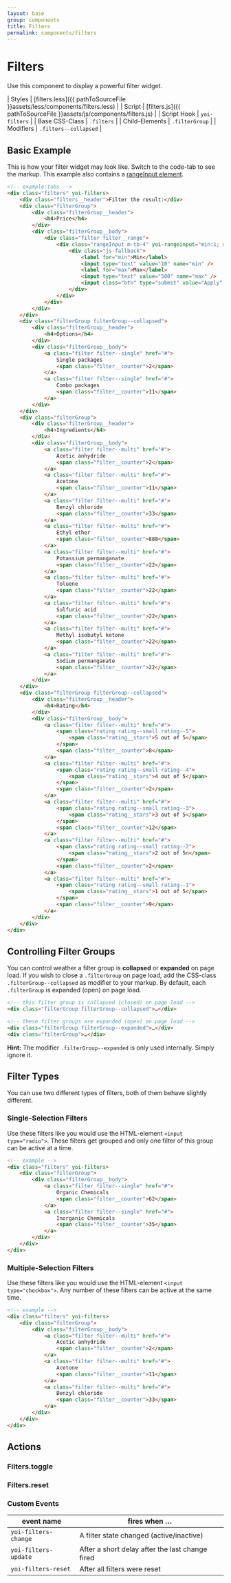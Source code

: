 ```yaml
---
layout: base
group: components
title: Filters
permalink: components/filters
---
```


# Filters

<p class="intro">Use this component to display a powerful filter widget.</p>

| Styles         | [filters.less]({{ pathToSourceFile }}assets/less/components/filters.less) |
| Script         | [filters.js]({{ pathToSourceFile }}assets/js/components/filters.js)       |
| Script Hook    | `yoi-filters`                                                           |
| Base CSS-Class | `.filters`                                                              |
| Child-Elements | `.filterGroup`                                                          |
| Modifiers      | `.filters--collapsed`                                                   |

## Basic Example

This is how your filter widget may look like. Switch to the code-tab to see the markup. This example also contains a [rangeInput element](components/rangeInput.html).

```html
<!-- example:tabs -->
<div class="filters" yoi-filters>
    <div class="filters__header">Filter the result:</div>
    <div class="filterGroup">
        <div class="filterGroup__header">
            <h4>Price</h4>
        </div>
        <div class="filterGroup__body">
            <div class="filter filter__range">
                <div class="rangeInput m-tb-4" yoi-rangeinput="min:1; max:100; absMin:1; absMax:100;">
                    <div class="js-fallback">
                        <label for="min">Min</label>
                        <input type="text" value="10" name="min" />
                        <label for="max">Max</label>
                        <input type="text" value="500" name="max" />
                        <input class="btn" type="submit" value="Apply" />
                    </div>
                </div>
            </div>
        </div>
    </div>
    <div class="filterGroup filterGroup--collapsed">
        <div class="filterGroup__header">
            <h4>Options</h4>
        </div>
        <div class="filterGroup__body">
            <a class="filter filter--single" href="#">
                Single packages
                <span class="filter__counter">2</span>
            </a>
            <a class="filter filter--single" href="#">
                Combo packages
                <span class="filter__counter">11</span>
            </a>
        </div>
    </div>
    <div class="filterGroup">
        <div class="filterGroup__header">
            <h4>Ingredients</h4>
        </div>
        <div class="filterGroup__body">
            <a class="filter filter--multi" href="#">
                Acetic anhydride
                <span class="filter__counter">2</span>
            </a>
            <a class="filter filter--multi" href="#">
                Acetone
                <span class="filter__counter">11</span>
            </a>
            <a class="filter filter--multi" href="#">
                Benzyl chloride
                <span class="filter__counter">33</span>
            </a>
            <a class="filter filter--multi" href="#">
                Ethyl ether
                <span class="filter__counter">888</span>
            </a>
            <a class="filter filter--multi" href="#">
                Potassium permanganate
                <span class="filter__counter">22</span>
            </a>
            <a class="filter filter--multi" href="#">
                Toluene
                <span class="filter__counter">22</span>
            </a>
            <a class="filter filter--multi" href="#">
                Sulfuric acid
                <span class="filter__counter">22</span>
            </a>
            <a class="filter filter--multi" href="#">
                Methyl isobutyl ketone
                <span class="filter__counter">22</span>
            </a>
            <a class="filter filter--multi" href="#">
                Sodium permanganate
                <span class="filter__counter">22</span>
            </a>
        </div>
    </div>
    <div class="filterGroup filterGroup--collapsed">
        <div class="filterGroup__header">
            <h4>Rating</h4>
        </div>
        <div class="filterGroup__body">
            <a class="filter filter--multi" href="#">
                <span class="rating rating--small rating--5">
                    <span class="rating__stars">5 out of 5</span>
                </span>
                <span class="filter__counter">8</span>
            </a>
            <a class="filter filter--multi" href="#">
                <span class="rating rating--small rating--4">
                    <span class="rating__stars">4 out of 5</span>
                </span>
                <span class="filter__counter">2</span>
            </a>
            <a class="filter filter--multi" href="#">
                <span class="rating rating--small rating--3">
                    <span class="rating__stars">3 out of 5</span>
                </span>
                <span class="filter__counter">12</span>
            </a>
            <a class="filter filter--multi" href="#">
                <span class="rating rating--small rating--2">
                    <span class="rating__stars">2 out of 5n</span>
                </span>
                <span class="filter__counter">2</span>
            </a>
            <a class="filter filter--multi" href="#">
                <span class="rating rating--small rating--1">
                    <span class="rating__stars">1 out of 5</span>
                </span>
                <span class="filter__counter">9</span>
            </a>
        </div>
    </div>
</div>
```

## Controlling Filter Groups

You can control weather a filter group is **collapsed** or **expanded** on page load. If you wish to close a `.filterGroup` on page load, add the CSS-class `.filterGroup--collapsed` as modifier to your markup. By default, each `.filterGroup` is expanded (open) on page load.

```html
<!-- this filter group is collapsed (closed) on page load -->
<div class="filterGroup filterGroup--collapsed">…</div>

<!-- these filter groups are expanded (open) on page load -->
<div class="filterGroup filterGroup--expanded">…</div>
<div class="filterGroup">…</div>
```

<p class="hint"><b>Hint:</b> The modifier <code>.filterGroup--expanded</code> is only used internally. Simply ignore it.</p>

## Filter Types

You can use two different types of filters, both of them behave slightly different.

### Single-Selection Filters

Use these filters like you would use the HTML-element `<input type="radio">`. These filters get grouped and only one filter of this group can be active at a time.

```html
<!-- example -->
<div class="filters" yoi-filters>
    <div class="filterGroup">
        <div class="filterGroup__body">
            <a class="filter filter--single" href="#">
                Organic Chemicals
                <span class="filter__counter">62</span>
            </a>
            <a class="filter filter--single" href="#">
                Inorganic Chemicals
                <span class="filter__counter">35</span>
            </a>
        </div>
    </div>
</div>
```

### Multiple-Selection Filters

Use these filters like you would use the HTML-element `<input type="checkbox">`. Any number of these filters can be active at the same time.

```html
<!-- example -->
<div class="filters" yoi-filters>
    <div class="filterGroup">
        <div class="filterGroup__body">
            <a class="filter filter--multi" href="#">
                Acetic anhydride
                <span class="filter__counter">2</span>
            </a>
            <a class="filter filter--multi" href="#">
                Acetone
                <span class="filter__counter">11</span>
            </a>
            <a class="filter filter--multi" href="#">
                Benzyl chloride
                <span class="filter__counter">33</span>
            </a>
        </div>
    </div>
</div>
```

## Actions

### Filters.toggle

### Filters.reset

### Custom Events

| event name           | fires when …                                    |
| -------------------- | ----------------------------------------------- |
| `yoi-filters-change` | A filter state changed (active/inactive)        |
| `yoi-filters-update` | After a short delay after the last change fired |
| `yoi-filters-reset`  | After all filters were reset                    |